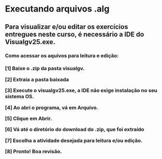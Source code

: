 <h1>Executando arquivos .alg</h1>

<h2>Para visualizar e/ou editar os exercícios entregues neste curso, é necessário a IDE do <italic>Visualgv25.exe</italic>.</h2>

<h3>Como acessar os aquivos para leitura e edição:<h3>

<p>[1] Baixe o .zip da pasta <italic>visualgv</italic>.</p>
<p>[2] Extraia a pasta baixada</p>
<p>[3] Execute o visualgv25.exe, a IDE não exige instalação no seu sistema OS.</p>
<p>[4] Ao abri o programa, vá em <italic>Arquivo</italic>.</p>
<p>[5] Clique em <italic>Abrir</italic>.</p>
<p>[6] Vá até o diretório do download do .zip, que foi extraído</p>
<p>[7] Escolha a atividade desejada para leitura e/ou edição.</p>
<p>[8] Pronto! Boa revisão.</p>